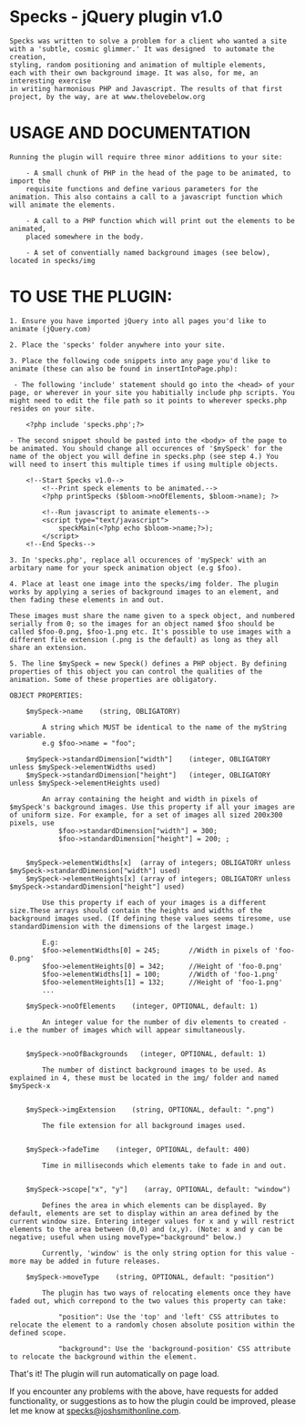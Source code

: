Specks - jQuery plugin v1.0 
================

	Specks was written to solve a problem for a client who wanted a site
	with a 'subtle, cosmic glimmer.' It was designed  to automate the creation,
	styling, random positioning and animation of multiple elements, 
	each with their own background image. It was also, for me, an interesting exercise 
	in writing harmonious PHP and Javascript. The results of that first 
	project, by the way, are at www.thelovebelow.org

USAGE AND DOCUMENTATION
========


	Running the plugin will require three minor additions to your site:

		- A small chunk of PHP in the head of the page to be animated, to import the 
		requisite functions and define various parameters for the animation. This also contains a call to a javascript function which will animate the elements. 
		
		- A call to a PHP function which will print out the elements to be animated, 
		placed somewhere in the body.
		
		- A set of conventially named background images (see below), located in specks/img
		
TO USE THE PLUGIN: 
========

	1. Ensure you have imported jQuery into all pages you'd like to animate (jQuery.com)
	
	2. Place the 'specks' folder anywhere into your site. 
	
	3. Place the following code snippets into any page you'd like to animate (these can also be found in insertIntoPage.php): 
	
	 - The following 'include' statement should go into the <head> of your page, or wherever in your site you habitially include php scripts. You might need to edit the file path so it points to wherever specks.php resides on your site. 

		<?php include 'specks.php';?>
	 
	- The second snippet should be pasted into the <body> of the page to be animated. You should change all occurences of '$mySpeck' for the name of the object you will define in specks.php (see step 4.) You will need to insert this multiple times if using multiple objects.
	 
		<!--Start Specks v1.0-->
			<!--Print speck elements to be animated.-->
			<?php printSpecks ($bloom->noOfElements, $bloom->name); ?>
			
			<!--Run javascript to animate elements-->
			<script type="text/javascript">
				speckMain(<?php echo $bloom->name;?>);
			</script>
		<!--End Specks-->
	
	3. In 'specks.php', replace all occurences of 'mySpeck' with an arbitary name for your speck animation object (e.g $foo).
	
	4. Place at least one image into the specks/img folder. The plugin works by applying a series of background images to an element, and then fading these elements in and out.
	
	These images must share the name given to a speck object, and numbered serially from 0; so the images for an object named $foo should be called $foo-0.png, $foo-1.png etc. It's possible to use images with a different file extension (.png is the default) as long as they all share an extension. 
	
	5. The line $mySpeck = new Speck() defines a PHP object. By defining properties of this object you can control the qualities of the animation. Some of these properties are obligatory.
	
	OBJECT PROPERTIES:
	
		$mySpeck->name    (string, OBLIGATORY)
		
			A string which MUST be identical to the name of the myString variable.
			e.g $foo->name = "foo";

		$mySpeck->standardDimension["width"]    (integer, OBLIGATORY unless $mySpeck->elementWidths used)
		$mySpeck->standardDimension["height"]	(integer, OBLIGATORY unless $mySpeck->elementHeights used)
		
			An array containing the height and width in pixels of $mySpeck's background images. Use this property if all your images are of uniform size. For example, for a set of images all sized 200x300 pixels, use 
				$foo->standardDimension["width"] = 300; 
				$foo->standardDimension["height"] = 200; ; 
			
			
		$mySpeck->elementWidths[x]  (array of integers; OBLIGATORY unless $mySpeck->standardDimension["width"] used)
		$mySpeck->elementHeights[x] (array of integers; OBLIGATORY unless $mySpeck->standardDimension["height"] used)
		
			Use this property if each of your images is a different size.These arrays should contain the heights and widths of the background images used. (If defining these values seems tiresome, use standardDimension with the dimensions of the largest image.)
			
			E.g: 
			$foo->elementWidths[0] = 245;		//Width in pixels of 'foo-0.png'
			$foo->elementHeights[0] = 342;		//Height of 'foo-0.png'
			$foo->elementWidths[1] = 100;		//Width of 'foo-1.png'
			$foo->elementHeights[1] = 132;		//Height of 'foo-1.png'
			...
		
		$mySpeck->noOfElements    (integer, OPTIONAL, default: 1)
		
			An integer value for the number of div elements to created - i.e the number of images which will appear simultaneously.
		
		
		$mySpeck->noOfBackgrounds 	(integer, OPTIONAL, default: 1)
		
			The number of distinct background images to be used. As explained in 4, these must be located in the img/ folder and named $mySpeck-x
		
		
		$mySpeck->imgExtension    (string, OPTIONAL, default: ".png")
		
			The file extension for all background images used. 
	
	
		$mySpeck->fadeTime    (integer, OPTIONAL, default: 400)
		
			Time in milliseconds which elements take to fade in and out.
			
		
		$mySpeck->scope["x", "y"]    (array, OPTIONAL, default: "window")
		
			Defines the area in which elements can be displayed. By default, elements are set to display within an area defined by the current window size. Entering integer values for x and y will restrict elements to the area between (0,0) and (x,y). (Note: x and y can be negative; useful when using moveType="background" below.) 
			
			Currently, 'window' is the only string option for this value - more may be added in future releases.
			
		$mySpeck->moveType    (string, OPTIONAL, default: "position")
		
			The plugin has two ways of relocating elements once they have faded out, which correpond to the two values this property can take:
			
				"position": Use the 'top' and 'left' CSS attributes to relocate the element to a randomly chosen absolute position within the defined scope.
				
				"background": Use the 'background-position' CSS attribute to relocate the background within the element. 
			
			
That's it! The plugin will run automatically on page load. 

If you encounter any problems with the above, have requests for added functionality, or suggestions as to how the plugin could be improved, please let me know at specks@joshsmithonline.com.


		

